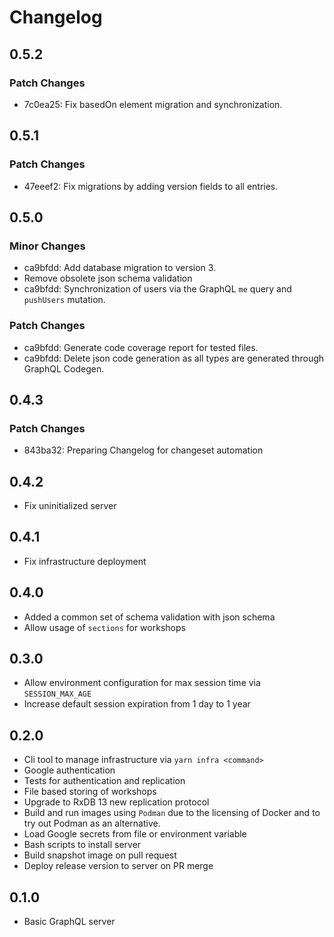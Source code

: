 # Changelog

## 0.5.2

### Patch Changes

- 7c0ea25: Fix basedOn element migration and synchronization.

## 0.5.1

### Patch Changes

- 47eeef2: Fix migrations by adding version fields to all entries.

## 0.5.0

### Minor Changes

- ca9bfdd: Add database migration to version 3.
- Remove obsolete json schema validation
- ca9bfdd: Synchronization of users via the GraphQL `me` query and `pushUsers` mutation.

### Patch Changes

- ca9bfdd: Generate code coverage report for tested files.
- ca9bfdd: Delete json code generation as all types are generated through GraphQL Codegen.

## 0.4.3

### Patch Changes

- 843ba32: Preparing Changelog for changeset automation

## 0.4.2

- Fix uninitialized server

## 0.4.1

- Fix infrastructure deployment

## 0.4.0

- Added a common set of schema validation with json schema
- Allow usage of `sections` for workshops

## 0.3.0

- Allow environment configuration for max session time via `SESSION_MAX_AGE`
- Increase default session expiration from 1 day to 1 year

## 0.2.0

- Cli tool to manage infrastructure via `yarn infra <command>`
- Google authentication
- Tests for authentication and replication
- File based storing of workshops
- Upgrade to RxDB 13 new replication protocol
- Build and run images using `Podman` due to the licensing of Docker and to try out Podman as an alternative.
- Load Google secrets from file or environment variable
- Bash scripts to install server
- Build snapshot image on pull request
- Deploy release version to server on PR merge

## 0.1.0

- Basic GraphQL server
